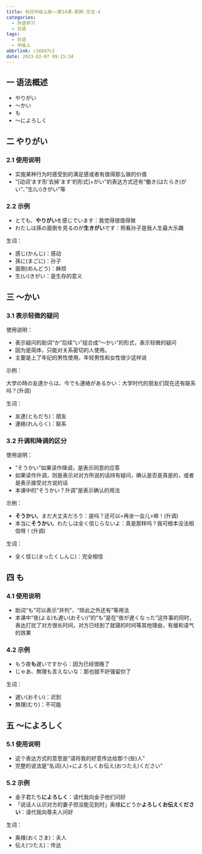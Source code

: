 ```yaml
---
title: 标日中级上册——第14课-恩師-文法-4
categories:
  - 外语学习
  - 日语
tags:
  - 日语
  - 中级上
abbrlink: c16897c2
date: 2023-02-07 09:15:34
---
```

## 一 语法概述

* やりがい
* ～かい
* も
* ～によろしく

<!--more-->

## 二 やりがい

### 2.1 使用说明

* 实施某种行为时感受到的满足感或者有值得那么做的价值
* "[动词‘ます形’去掉‘ます’的形式]+がい"的表达方式还有“働き(はたらき)がい”、”生(い)きがい”等

### 2.2 示例

* とても、**やりがい**を感じでいます：我觉得很值得做
* わたしは孫の面倒を見るのが**生きがい**です：照看孙子是我人生最大乐趣

生词：

* 感じ(かんじ)：感动
* 孫に(まごに)：孙子
* 面倒(めんどう)：麻烦
* 生(い)きがい：是生存的意义

## 三 ～かい

### 3.1 表示轻微的疑问

使用说明：

* 表示疑问的助词“か”后续“い”组合成“～かい”的形式，表示轻微的疑问
* 因为是简体，只能对关系密切的人使用。
* 主要是上了年纪的男性使用，年轻男性和女性很少这样说

示例：

大学の時の友達からは、今でも連絡があるかい：大学时代的朋友们现在还有联系吗？(升调)

生词：

* 友達(ともだち)：朋友
* 連絡(れんらく)：联系

### 3.2 升调和降调的区分

使用说明：

* “そうかい”如果读作降调，是表示同意的应答
* 如果读作升调，则是表示对对方所说的话持有疑问，确认是否是真是的，或者是表示接受对方说的话
* 本课中的“そうかい？升调”是表示确认的用法

示例：

* **そうかい**。まだ大丈夫だろう：是吗？还可以<再坐一会儿>嘛！(升调)
* 本当に**そうかい**。わたしは全く信じらないよ：真是那样吗？我可根本没法相信呀！(升调)

生词：

* 全く信じ(まったくしんじ)：完全相信

## 四 も

### 4.1 使用说明

* 助词“も”可以表示“并列”、“除此之外还有”等用法
* 本课中“夜(よる)も遅い(おそい)”的“も”是在“夜が遅くなった”这件事的同时，表达打扰了对方很长时间，对方已经到了就寝的时间等其他理由，有缓和语气的效果

### 4.2 示例

* もう夜**も**遅いですから：因为已经很晚了
* じゃあ、無理も言えないな：那也就不好强留你了

生词：

* 遅い(おそい)：迟到
* 無理(むり)：不可能

## 五 ～によろしく

### 5.1 使用说明

* 这个表达方式的意思是“请将我的好意传达给那个(些)人”
* 完整的说法是“名词(人)+によろしくお伝え(おつたえ)ください”

### 5.2 示例

* 金子君たち**によろしく**：请代我向金子他们问好
* 「说话人认识对方的妻子但没能见到时」奥様**に**どうか**よろしくお伝えください**：请代我向尊夫人问好

生词：

* 奥様(おくさま)：夫人
* 伝え(つたえ)：传达